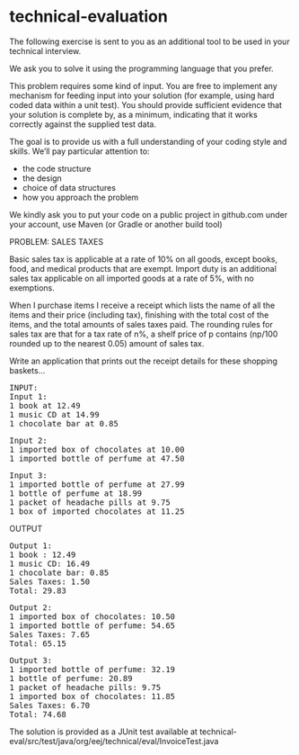 # technical-evaluation

<p>
The following exercise is sent to you as an additional tool to be used in your technical interview.
</p>
<p>
We ask you to solve it using the programming language that you prefer.
</p>
<p>
This problem requires some kind of input. You are free to implement any mechanism for feeding
input into your solution (for example, using hard coded data within a unit test). You should
provide sufficient evidence that your solution is complete by, as a minimum, indicating that it
works correctly against the supplied test data.
</p>
<p>
The goal is to provide us with a full understanding of your coding style and skills. We’ll pay
particular attention to:
</p>
<ul>
<li>the code structure</li>
<li>the design</li>
<li>choice of data structures</li>
<li>how you approach the problem</li>
</ul>
<p>
We kindly ask you to put your code on a public project in github.com under your account, use
Maven (or Gradle or another build tool)
</p>
<p>
PROBLEM: SALES TAXES
</p>
<p>
Basic sales tax is applicable at a rate of 10% on all goods, except books, food, and medical
products that are exempt. Import duty is an additional sales tax applicable on all imported goods
at a rate of 5%, with no exemptions.
</p>
<p>
When I purchase items I receive a receipt which lists the name of all the items and their price
(including tax), finishing with the total cost of the items, and the total amounts of sales taxes
paid. The rounding rules for sales tax are that for a tax rate of n%, a shelf price of p contains
(np/100 rounded up to the nearest 0.05) amount of sales tax.
</p>
<p>
Write an application that prints out the receipt details for these shopping baskets...
</p>
<pre>
INPUT:
Input 1:
1 book at 12.49
1 music CD at 14.99
1 chocolate bar at 0.85
</pre>
<pre>
Input 2:
1 imported box of chocolates at 10.00
1 imported bottle of perfume at 47.50
</pre>
<pre>
Input 3:
1 imported bottle of perfume at 27.99
1 bottle of perfume at 18.99
1 packet of headache pills at 9.75
1 box of imported chocolates at 11.25
</pre>
<p>
OUTPUT
</p>
<pre>
Output 1:
1 book : 12.49
1 music CD: 16.49
1 chocolate bar: 0.85
Sales Taxes: 1.50
Total: 29.83
</pre>
<pre>
Output 2:
1 imported box of chocolates: 10.50
1 imported bottle of perfume: 54.65
Sales Taxes: 7.65
Total: 65.15
</pre>
<pre>
Output 3:
1 imported bottle of perfume: 32.19
1 bottle of perfume: 20.89
1 packet of headache pills: 9.75
1 imported box of chocolates: 11.85
Sales Taxes: 6.70
Total: 74.68
</pre>
<p>
The solution is provided as a JUnit test available at technical-eval/src/test/java/org/eej/technical/eval/InvoiceTest.java
</p>
